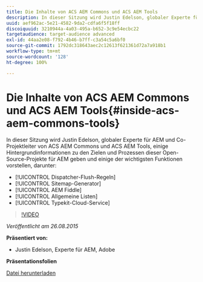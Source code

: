 ```yaml
---
title: Die Inhalte von ACS AEM Commons und ACS AEM Tools
description: In dieser Sitzung wird Justin Edelson, globaler Experte für AEM und Co-Projektleiter von ACS AEM Commons und ACS AEM Tools, einige Hintergrundinformationen zu den Zielen und Prozessen dieser Open-Source-Projekte für AEM geben und einige der wichtigsten Funktionen vorstellen.
uuid: aef962ac-5e21-4582-9da2-cdfa6f5f18ff
discoiquuid: 3210944a-4a03-495a-b652-3c9e54ecbc22
targetaudience: target-audience advanced
exl-id: 44aa2e08-f792-4b46-b7ff-c3a54c5a6bf0
source-git-commit: 1792dc318643aec2c12613f621361d72a7a918b1
workflow-type: tm+mt
source-wordcount: '128'
ht-degree: 100%

---
```


# Die Inhalte von ACS AEM Commons und ACS AEM Tools{#inside-acs-aem-commons-tools}

In dieser Sitzung wird Justin Edelson, globaler Experte für AEM und Co-Projektleiter von ACS AEM Commons und ACS AEM Tools, einige Hintergrundinformationen zu den Zielen und Prozessen dieser Open-Source-Projekte für AEM geben und einige der wichtigsten Funktionen vorstellen, darunter:

* [!UICONTROL Dispatcher-Flush-Regeln]
* [!UICONTROL Sitemap-Generator]
* [!UICONTROL AEM Fiddle]
* [!UICONTROL Allgemeine Listen]
* [!UICONTROL Typekit-Cloud-Service]

>[!VIDEO](https://video.tv.adobe.com/v/19374/?quality=9)

*Veröffentlicht am 26.08.2015*

**Präsentiert von:**

* Justin Edelson, Experte für AEM, Adobe

**Präsentationsfolien**

[Datei herunterladen](assets/08262015-commons-and-tools.pptx)
<!--
[Get back to the Overview](https://helpx.adobe.com/experience-manager/kt/eseminars/gems/aem-index.html)
-->
